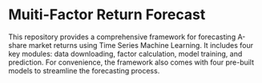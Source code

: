 # Muiti-Factor Return Forecast
This repository provides a comprehensive framework for forecasting A-share market returns using Time Series Machine Learning. It includes four key modules: data downloading, factor calculation, model training, and prediction. For convenience, the framework also comes with four pre-built models to streamline the forecasting process.
